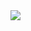<div style="display: inline; height: 100px"><img src = "https://media.giphy.com/media/J07CpXhx3odUCyma8l/giphy.gif"> <!--<img style="height: 150px" src=""> --></div>
